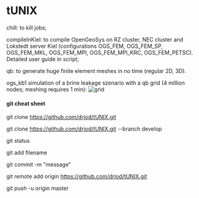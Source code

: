 # tUNIX


chill: to kill jobs;

compileInKiel: to compile OpenGeoSys on RZ cluster, NEC cluster and Lokstedt server Kiel (configurations OGS_FEM, OGS_FEM_SP, OGS_FEM_MKL, OGS_FEM_MPI, OGS_FEM_MPI_KRC, OGS_FEM_PETSC). Detailed user guide in script;

qb: to generate huge finite element meshes in no time (regular 2D, 3D). <br>


ogs_kb1 simulation of a brine leakage szenario with a qb grid (4 million nodes; meshing requires 1 min):
![grid](https://cloud.githubusercontent.com/assets/12182426/9609894/8de1753a-50d6-11e5-8cc8-cf1bca533915.jpg)


#### git cheat sheet

git clone https://github.com/drjod/tUNIX.git

git clone https://github.com/drjod/tUNIX.git --branch develop

git status

git add filename

git commit -m "message"

git remote add origin https://github.com/drjod/tUNIX.git 

git push -u origin master


